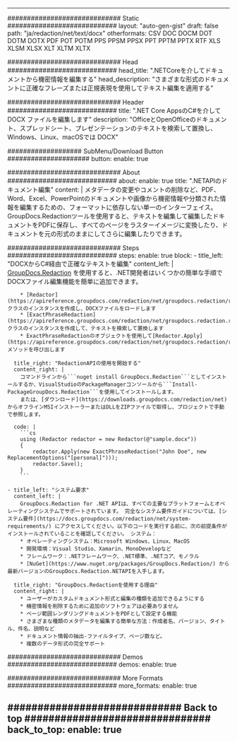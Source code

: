 













---
############################# Static ############################
layout: "auto-gen-gist"
draft: false
path: "ja/redaction/net/text/docx"
otherformats: CSV DOC DOCM DOT DOTM DOTX PDF POT POTM PPS PPSM PPSX PPT PPTM PPTX RTF XLS XLSM XLSX XLT XLTM XLTX  

############################# Head ############################
head_title: ".NETCoreを介してドキュメントから機密情報を編集する"
head_description: "さまざまな形式のドキュメントに正確なフレーズまたは正規表現を使用してテキスト編集を適用する"

############################# Header ############################
title: ".NET Core AppsのC#を介してDOCX ファイルを編集します"
description: "OfficeとOpenOfficeのドキュメント、スプレッドシート、プレゼンテーションのテキストを検索して置換し、Windows、Linux、macOSでは DOCX"

################### SubMenu/Download Button #####################
button:
    enable: true

############################# About ############################
about:
    enable: true
    title: ".NETAPIのドキュメント編集"
    content: |
        メタデータの変更やコメントの削除など、PDF、Word、Excel、PowerPointのドキュメントや画像から機密情報や分類された情報を編集するための、フォーマットに依存しない単一のインターフェイス。 GroupDocs.Redactionツールを使用すると、テキストを編集して編集したドキュメントをPDFに保存し、すべてのページをラスターイメージに変換したり、ドキュメントを元の形式のままにしてさらに編集したりできます。

############################# Steps ############################
steps:
    enable: true
    block:
    - title_left: "DOCXからC#経由で正確なテキストを編集"
      content_left: |
        [GroupDocs.Redaction](/redaction/net/) を使用すると、.NET開発者はいくつかの簡単な手順でDOCXファイル編集機能を簡単に追加できます。 

        * [Redactor](https://apireference.groupdocs.com/redaction/net/groupdocs.redaction/redactor) クラスのインスタンスを作成し、DOCXファイルをロードします 
        * [ExactPhraseRedaction](https://apireference.groupdocs.com/redaction/net/groupdocs.redaction.redactions/exactphraseredaction) クラスのインスタンスを作成して、テキストを検索して置換します
        * ExactPhraseRedactionのオブジェクトを使用して[Redactor.Apply](https://apireference.groupdocs.com/redaction/net/groupdocs.redaction/redactor/methods/apply/index) メソッドを呼び出します

      title_right: "RedactionAPIの使用を開始する"
      content_right: |
        コマンドラインから```nuget install GroupDocs.Redaction```としてインストールするか、VisualStudioのPackageManagerコンソールから```Install-PackageGroupDocs.Redaction```を使用してインストールします。
        または、[ダウンロード](https://downloads.groupdocs.com/redaction/net) からオフラインMSIインストーラーまたはDLLをZIPファイルで取得し、プロジェクトで手動で参照します。

      code: |
        ```cs
        using (Redactor redactor = new Redactor(@"sample.docx"))
        {
        	redactor.Apply(new ExactPhraseRedaction("John Doe", new ReplacementOptions("[personal]")));
        	redactor.Save();
        }
        ```
      
    - title_left: "システム要求"
      content_left: |
        GroupDocs.Redaction for .NET APIは、すべての主要なプラットフォームとオペレーティングシステムでサポートされています。 完全なシステム要件ガイドについては、[システム要件](https://docs.groupdocs.com/redaction/net/system-requirements/) にアクセスしてください。以下のコードを実行する前に、次の前提条件がインストールされていることを確認してください。 システム：
        * オペレーティングシステム：Microsoft Windows、Linux、MacOS
        * 開発環境：Visual Studio、Xamarin、MonoDevelopなど
        * フレームワーク：.NETフレームワーク、.NET標準、.NETコア、モノラル
        * [NuGet](https://www.nuget.org/packages/GroupDocs.Redaction/) から最新バージョンのGroupDocs.Redaction.NETAPIを入手します。
        
      title_right: "GroupDocs.Redactionを使用する理由"
      content_right: |
        * ユーザーがカスタムドキュメント形式と編集の種類を追加できるようにする
        * 機密情報を削除するために追加のソフトウェアは必要ありません
        * ページ範囲レンダリングドキュメントをPDFとして設定する機能
        * さまざまな種類のメタデータを編集する簡単な方法：作成者名、バージョン、タイトル、件名、説明など
        * ドキュメント情報の抽出-ファイルタイプ、ページ数など。
        * 複数のデータ形式の完全サポート

############################# Demos ############################
demos:
    enable: true

############################# More Formats ############################
more_formats:
    enable: true

############################# Back to top ###############################
back_to_top:
    enable: true
---